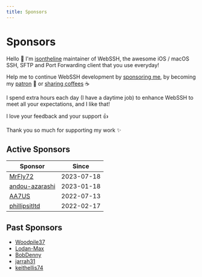 ```yaml
---
title: Sponsors
---
```

# Sponsors
Hello :wave: I'm [isontheline](https://github.com/sponsors/isontheline) maintainer of WebSSH, the awesome iOS / macOS SSH, SFTP and Port Forwarding client that you use everyday!

Help me to continue WebSSH development by [sponsoring me](https://github.com/sponsors/isontheline), by becoming my [patron](https://en.liberapay.com/isontheline/) :construction_worker: or [sharing coffees](https://www.buymeacoffee.com/isontheline) :coffee:

I spend extra hours each day (I have a daytime job) to enhance WebSSH to meet all your expectations, and I like that! 

I love your feedback and your support 👍

Thank you so much for supporting my work ✨

## Active Sponsors
| Sponsor | Since |
| --- | --- |
| [MrFly72](https://github.com/MrFly72) | 2023-07-18 |
| [andou-azarashi](https://github.com/andou-azarashi) | 2023-01-18 |
| [AA7US](https://github.com/AA7US) | 2022-07-13 |
| [phillipsitltd](https://github.com/phillipsitltd) | 2022-02-17 |

## Past Sponsors
* [Woodpile37](https://github.com/Woodpile37)
* [Lodan-Max](https://github.com/Lodan-Max)
* [BobDenny](https://github.com/BobDenny)
* [jarrah31](https://github.com/jarrah31)
* [keithellis74](https://github.com/keithellis74)